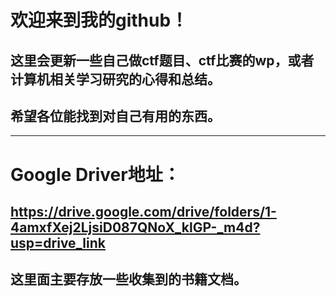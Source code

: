 # 欢迎来到我的github！
## 这里会更新一些自己做ctf题目、ctf比赛的wp，或者计算机相关学习研究的心得和总结。
## 希望各位能找到对自己有用的东西。
---
# Google Driver地址：
## https://drive.google.com/drive/folders/1-4amxfXej2LjsiD087QNoX_klGP-_m4d?usp=drive_link
## 这里面主要存放一些收集到的书籍文档。
